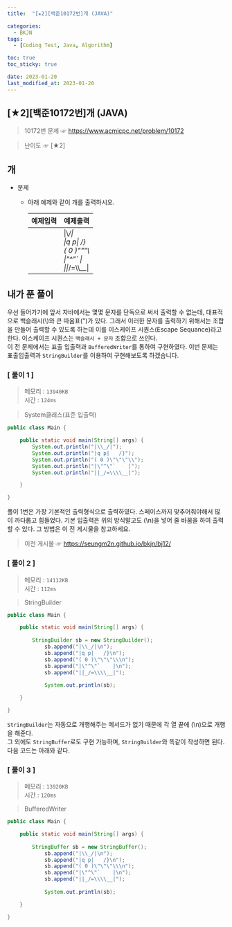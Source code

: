 ```yaml
---
title:  "[★2][백준10172번]개 (JAVA)" 

categories:
  - BKJN
tags:
  - [Coding Test, Java, Algorithm]

toc: true
toc_sticky: true

date: 2023-01-20
last_modified_at: 2023-01-20
---
```

[★2][백준10172번]개 (JAVA)
----
> 10172번 문제 ☞ <https://www.acmicpc.net/problem/10172>  

> 난이도 ☞ [★2]
  
## 개  
  
- 문제
  - 아래 예제와 같이 개를 출력하시오.
  
	|예제입력|예제출력|
	|:--|--|
	||\|\\_/\|<br>\|q p\|   /}<br>( 0 )"""\\<br>\|"^"`    \|<br>\|\|_/=\\\\__\||
  
## 내가 푼 풀이
  
우선 들어가기에 앞서 자바에서는 몇몇 문자를 단독으로 써서 출력할 수 없는데, 대표적으로 백슬래시(\\)와 큰 따옴표(")가 있다. 그래서 이러한 문자를 출력하기 위해서는 조합을 만들어 출력할 수 있도록 하는데 이를 이스케이프 시퀀스(Escape Sequance)라고 한다. 이스케이프 시퀀스는 `백슬래시 + 문자` 조합으로 쓰인다.
<br>이 전 문제에서는 표출 입출력과 `BufferedWriter`를 통하여 구현하였다. 이번 문제는 표출입출력과 `StringBuilder`를 이용하여 구현해보도록 하겠습니다.

### [ 풀이 1 ]  
>메모리 : `13940KB`  
>시간 : `124ms`  

> System클래스(표준 입출력)  
  
```java
public class Main {

	public static void main(String[] args) {
		System.out.println("|\\_/|");
		System.out.println("|q p|   /}");
		System.out.println("( 0 )\"\"\"\\");
		System.out.println("|\"^\"`    |");
		System.out.println("||_/=\\\\__|");

	}

}
```
풀이 1번은 가장 기본적인 출력형식으로 출력하였다. 스페이스까지 맞추어줘야해서 많이 까다롭고 힘들었다. 기본 입출력은 위의 방식말고도 (\n)을 넣어 줄 바꿈을 하여 출력할 수 있다. 그 방법은 이 전 게시물을 참고하세요.

> 이전 게시물 ☞ <https://seungm2n.github.io/bkjn/bj12/>

### [ 풀이 2 ]  
>메모리 : `14112KB`  
>시간 : `112ms`  
  
> StringBuilder  
    
```java
public class Main {

	public static void main(String[] args) {
		
		StringBuilder sb = new StringBuilder();
			sb.append("|\\_/|\n");
			sb.append("|q p|   /}\n");
			sb.append("( 0 )\"\"\"\\\n");
			sb.append("|\"^\"`    |\n");
			sb.append("||_/=\\\\__|");
			
			System.out.println(sb);

	}

}
```
`StringBuilder`는 자동으로 개행해주는 메서드가 없기 때문에 각 열 끝에 (\n)으로 개행을 해준다. <br>그 외에도 `StringBuffer`로도 구현 가능하며, `StringBuilder`와 똑같이 작성하면 된다. 다음 코드는 아래와 같다.

### [ 풀이 3 ]  
>메모리 : `13920KB`  
>시간 : `120ms`  
  
> BufferedWriter  

```java
public class Main {

	public static void main(String[] args) {
		
		StringBuffer sb = new StringBuffer();
			sb.append("|\\_/|\n");
			sb.append("|q p|   /}\n");
			sb.append("( 0 )\"\"\"\\\n");
			sb.append("|\"^\"`    |\n");
			sb.append("||_/=\\\\__|");
			
			System.out.println(sb);

	}

}
```
